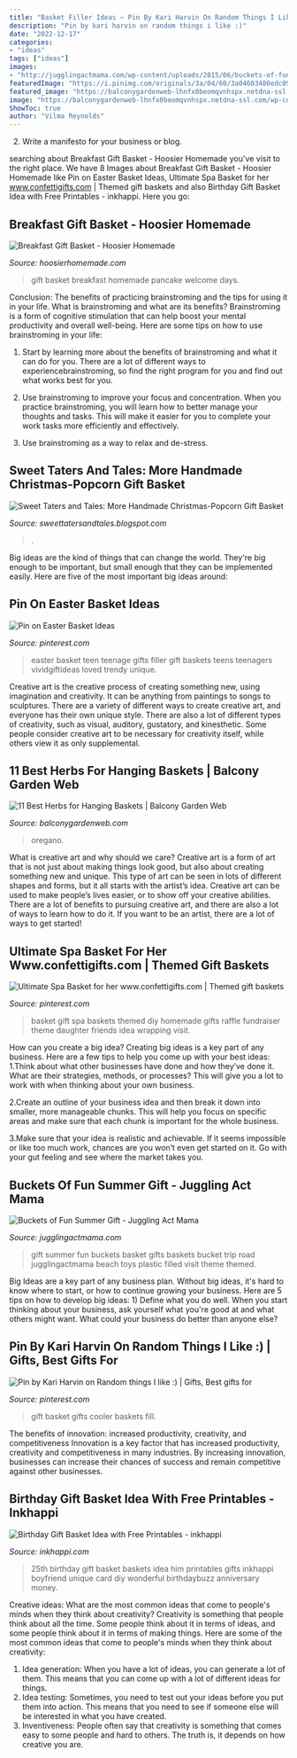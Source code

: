 ```yaml
---
title: "Basket Filler Ideas ~ Pin By Kari Harvin On Random Things I Like :)"
description: "Pin by kari harvin on random things i like :)"
date: "2022-12-17"
categories:
- "ideas"
tags: ["ideas"]
images:
- "http://jugglingactmama.com/wp-content/uploads/2015/06/buckets-of-fun-Summer-gift-hero.png"
featuredImage: "https://i.pinimg.com/originals/3a/04/60/3a04603480edc0918152eabfbcc5cea0.jpg"
featured_image: "https://balconygardenweb-lhnfx0beomqvnhspx.netdna-ssl.com/wp-content/uploads/2020/07/Herbs-for-hanging-baskets-oregano.jpg"
image: "https://balconygardenweb-lhnfx0beomqvnhspx.netdna-ssl.com/wp-content/uploads/2020/07/Herbs-for-hanging-baskets-oregano.jpg"
ShowToc: true
author: "Vilma Reynolds"
---
```



2. Write a manifesto for your business or blog.

	

		
searching about Breakfast Gift Basket - Hoosier Homemade you've visit to the right place. We have 8 Images about Breakfast Gift Basket - Hoosier Homemade like Pin on Easter Basket Ideas, Ultimate Spa Basket for her www.confettigifts.com | Themed gift baskets and also Birthday Gift Basket Idea with Free Printables - inkhappi. Here you go:
		
    
## Breakfast Gift Basket - Hoosier Homemade

<img loading=lazy src="https://hoosierhomemade.com/wp-content/uploads/Pancake-Gift-Basket-V.jpg" onerror="this.onerror=null;this.src='https://tse4.mm.bing.net/th?id=OIP.qAXkI4Z5d6UDnzmk0sy3RgHaLH&amp;pid=15.1';" alt="Breakfast Gift Basket - Hoosier Homemade">

_Source: hoosierhomemade.com_

>gift basket breakfast homemade pancake welcome days. 

	

Conclusion: The benefits of practicing brainstroming and the tips for using it in your life.
What is brainstroming and what are its benefits? Brainstroming is a form of cognitive stimulation that can help boost your mental productivity and overall well-being. Here are some tips on how to use brainstroming in your life: 
1. Start by learning more about the benefits of brainstroming and what it can do for you. There are a lot of different ways to experiencebrainstroming, so find the right program for you and find out what works best for you. 

2. Use brainstroming to improve your focus and concentration. When you practice brainstroming, you will learn how to better manage your thoughts and tasks. This will make it easier for you to complete your work tasks more efficiently and effectively. 

3. Use brainstroming as a way to relax and de-stress.

    
## Sweet Taters And Tales: More Handmade Christmas-Popcorn Gift Basket

<img loading=lazy src="https://1.bp.blogspot.com/-LLDJG12Viac/TtMRpRy2-sI/AAAAAAAAAJo/MY8eCLO1OQA/s1600/PB270291.JPG" onerror="this.onerror=null;this.src='https://tse2.mm.bing.net/th?id=OIP.F7rE2r0Wv9Mi70rFPqwCLAHaJ4&amp;pid=15.1';" alt="Sweet Taters and Tales: More Handmade Christmas-Popcorn Gift Basket">

_Source: sweettatersandtales.blogspot.com_

>. 

	

Big ideas are the kind of things that can change the world. They're big enough to be important, but small enough that they can be implemented easily. Here are five of the most important big ideas around: 

    
## Pin On Easter Basket Ideas

<img loading=lazy src="https://i.pinimg.com/originals/a7/ab/4b/a7ab4b035e488ba59114550ceb48e9e2.jpg" onerror="this.onerror=null;this.src='https://tse3.mm.bing.net/th?id=OIP.FK7JB-wug-f08v_3OfBhhwHaO6&amp;pid=15.1';" alt="Pin on Easter Basket Ideas">

_Source: pinterest.com_

>easter basket teen teenage gifts filler gift baskets teens teenagers vividgiftideas loved trendy unique. 

	

Creative art is the creative process of creating something new, using imagination and creativity. It can be anything from paintings to songs to sculptures. There are a variety of different ways to create creative art, and everyone has their own unique style. There are also a lot of different types of creativity, such as visual, auditory, gustatory, and kinesthetic. Some people consider creative art to be necessary for creativity itself, while others view it as only supplemental.

    
## 11 Best Herbs For Hanging Baskets | Balcony Garden Web

<img loading=lazy src="https://balconygardenweb-lhnfx0beomqvnhspx.netdna-ssl.com/wp-content/uploads/2020/07/Herbs-for-hanging-baskets-oregano.jpg" onerror="this.onerror=null;this.src='https://tse3.mm.bing.net/th?id=OIP.RPH2XuPw0x9J_kYSy_5KBgHaLF&amp;pid=15.1';" alt="11 Best Herbs for Hanging Baskets | Balcony Garden Web">

_Source: balconygardenweb.com_

>oregano. 

	

What is creative art and why should we care?
Creative art is a form of art that is not just about making things look good, but also about creating something new and unique. This type of art can be seen in lots of different shapes and forms, but it all starts with the artist’s idea. Creative art can be used to make people’s lives easier, or to show off your creative abilities. There are a lot of benefits to pursuing creative art, and there are also a lot of ways to learn how to do it. If you want to be an artist, there are a lot of ways to get started!

    
## Ultimate Spa Basket For Her Www.confettigifts.com | Themed Gift Baskets

<img loading=lazy src="https://i.pinimg.com/originals/3a/04/60/3a04603480edc0918152eabfbcc5cea0.jpg" onerror="this.onerror=null;this.src='https://tse4.mm.bing.net/th?id=OIP.qTpwFzPRcAevIMlfqNwIAQHaJ4&amp;pid=15.1';" alt="Ultimate Spa Basket for her www.confettigifts.com | Themed gift baskets">

_Source: pinterest.com_

>basket gift spa baskets themed diy homemade gifts raffle fundraiser theme daughter friends idea wrapping visit. 

	

How can you create a big idea?
Creating big ideas is a key part of any business. Here are a few tips to help you come up with your best ideas:
1.Think about what other businesses have done and how they’ve done it. What are their strategies, methods, or processes? This will give you a lot to work with when thinking about your own business.

2.Create an outline of your business idea and then break it down into smaller, more manageable chunks. This will help you focus on specific areas and make sure that each chunk is important for the whole business.

3.Make sure that your idea is realistic and achievable. If it seems impossible or like too much work, chances are you won’t even get started on it. Go with your gut feeling and see where the market takes you.


    
## Buckets Of Fun Summer Gift - Juggling Act Mama

<img loading=lazy src="http://jugglingactmama.com/wp-content/uploads/2015/06/buckets-of-fun-Summer-gift-hero.png" onerror="this.onerror=null;this.src='https://tse1.mm.bing.net/th?id=OIP.LoAew_0C4kCf-zOBpQzz9QHaKm&amp;pid=15.1';" alt="Buckets of Fun Summer Gift - Juggling Act Mama">

_Source: jugglingactmama.com_

>gift summer fun buckets basket gifts baskets bucket trip road jugglingactmama beach toys plastic filled visit theme themed. 

	

Big Ideas are a key part of any business plan. Without big ideas, it's hard to know where to start, or how to continue growing your business. Here are 5 tips on how to develop big ideas: 1) Define what you do well. When you start thinking about your business, ask yourself what you're good at and what others might want. What could your business do better than anyone else?

    
## Pin By Kari Harvin On Random Things I Like :) | Gifts, Best Gifts For

<img loading=lazy src="https://i.pinimg.com/736x/f6/35/32/f63532a8b57e4fd16a8a140bc71fd5f0--gift-basket-ideas-gift-baskets.jpg" onerror="this.onerror=null;this.src='https://tse4.mm.bing.net/th?id=OIP.aCXqGJzCKupbe1V12834zAHaJ6&amp;pid=15.1';" alt="Pin by Kari Harvin on Random things I like :) | Gifts, Best gifts for">

_Source: pinterest.com_

>gift basket gifts cooler baskets fill. 

	

The benefits of innovation: increased productivity, creativity, and competitiveness
Innovation is a key factor that has increased productivity, creativity and competitiveness in many industries. By increasing innovation, businesses can increase their chances of success and remain competitive against other businesses.

    
## Birthday Gift Basket Idea With Free Printables - Inkhappi

<img loading=lazy src="http://inkhappi.com/wp-content/uploads/2015/02/BIRTHDAY-GIFT-BASKET3-650x975.jpg" onerror="this.onerror=null;this.src='https://tse1.mm.bing.net/th?id=OIP.4HRb5pAS4pFiGLeg5LrKbgHaLH&amp;pid=15.1';" alt="Birthday Gift Basket Idea with Free Printables - inkhappi">

_Source: inkhappi.com_

>25th birthday gift basket baskets idea him printables gifts inkhappi boyfriend unique card diy wonderful birthdaybuzz anniversary money. 

	

Creative ideas: What are the most common ideas that come to people's minds when they think about creativity?
Creativity is something that people think about all the time. Some people think about it in terms of ideas, and some people think about it in terms of making things. Here are some of the most common ideas that come to people's minds when they think about creativity: 
1. Idea generation: When you have a lot of ideas, you can generate a lot of them. This means that you can come up with a lot of different ideas for things. 
2. Idea testing: Sometimes, you need to test out your ideas before you put them into action. This means that you need to see if someone else will be interested in what you have created. 
3. Inventiveness: People often say that creativity is something that comes easy to some people and hard to others. The truth is, it depends on how creative you are.


